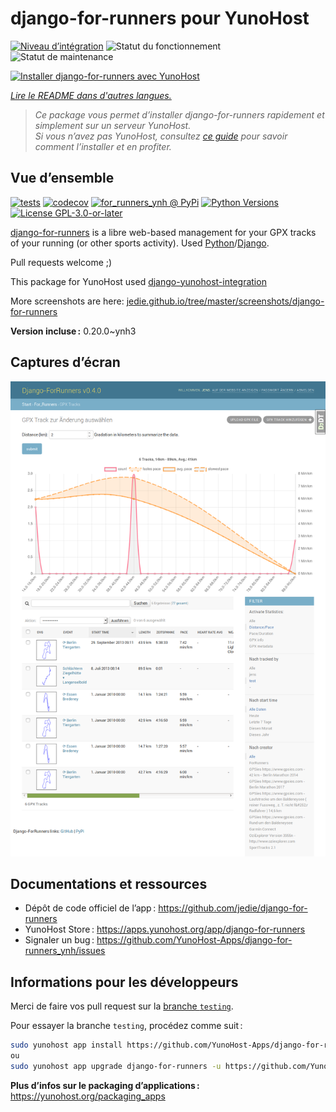 <!--
Nota bene : ce README est automatiquement généré par <https://github.com/YunoHost/apps/tree/master/tools/readme_generator>
Il NE doit PAS être modifié à la main.
-->

# django-for-runners pour YunoHost

[![Niveau d’intégration](https://apps.yunohost.org/badge/integration/django-for-runners)](https://ci-apps.yunohost.org/ci/apps/django-for-runners/)
![Statut du fonctionnement](https://apps.yunohost.org/badge/state/django-for-runners)
![Statut de maintenance](https://apps.yunohost.org/badge/maintained/django-for-runners)

[![Installer django-for-runners avec YunoHost](https://install-app.yunohost.org/install-with-yunohost.svg)](https://install-app.yunohost.org/?app=django-for-runners)

*[Lire le README dans d'autres langues.](./ALL_README.md)*

> *Ce package vous permet d’installer django-for-runners rapidement et simplement sur un serveur YunoHost.*  
> *Si vous n’avez pas YunoHost, consultez [ce guide](https://yunohost.org/install) pour savoir comment l’installer et en profiter.*

## Vue d’ensemble

[![tests](https://github.com/YunoHost-Apps/django-for-runners_ynh/actions/workflows/tests.yml/badge.svg?branch=main)](https://github.com/YunoHost-Apps/django-for-runners_ynh/actions/workflows/tests.yml)
[![codecov](https://codecov.io/github/jedie/for_runners_ynh/branch/main/graph/badge.svg)](https://app.codecov.io/github/jedie/for_runners_ynh)
[![for_runners_ynh @ PyPi](https://img.shields.io/pypi/v/for_runners_ynh?label=for_runners_ynh%20%40%20PyPi)](https://pypi.org/project/for_runners_ynh/)
[![Python Versions](https://img.shields.io/pypi/pyversions/for_runners_ynh)](https://github.com/YunoHost-Apps/django-for-runners_ynh/blob/main/pyproject.toml)
[![License GPL-3.0-or-later](https://img.shields.io/pypi/l/for_runners_ynh)](https://github.com/YunoHost-Apps/django-for-runners_ynh/blob/main/LICENSE)

[django-for-runners](https://github.com/jedie/django-for-runners) is a libre web-based management for your GPX tracks of your running (or other sports activity). Used [Python](https://www.python.org/)/[Django](https://www.djangoproject.com/).

Pull requests welcome ;)

This package for YunoHost used [django-yunohost-integration](https://github.com/YunoHost-Apps/django_yunohost_integration)

More screenshots are here: [jedie.github.io/tree/master/screenshots/django-for-runners](https://github.com/jedie/jedie.github.io/tree/master/screenshots/django-for-runners/README.creole)


**Version incluse :** 0.20.0~ynh3

## Captures d’écran

![Capture d’écran de django-for-runners](./doc/screenshots/screenshot.png)

## Documentations et ressources

- Dépôt de code officiel de l’app : <https://github.com/jedie/django-for-runners>
- YunoHost Store : <https://apps.yunohost.org/app/django-for-runners>
- Signaler un bug : <https://github.com/YunoHost-Apps/django-for-runners_ynh/issues>

## Informations pour les développeurs

Merci de faire vos pull request sur la [branche `testing`](https://github.com/YunoHost-Apps/django-for-runners_ynh/tree/testing).

Pour essayer la branche `testing`, procédez comme suit :

```bash
sudo yunohost app install https://github.com/YunoHost-Apps/django-for-runners_ynh/tree/testing --debug
ou
sudo yunohost app upgrade django-for-runners -u https://github.com/YunoHost-Apps/django-for-runners_ynh/tree/testing --debug
```

**Plus d’infos sur le packaging d’applications :** <https://yunohost.org/packaging_apps>
